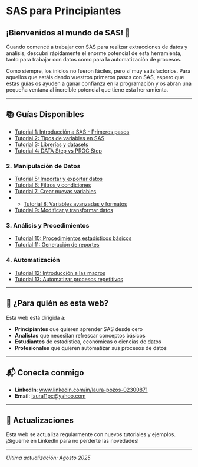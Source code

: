 # SAS para Principiantes 

## ¡Bienvenidos al mundo de SAS! 🚀

Cuando comencé a trabajar con SAS para realizar extracciones de datos y análisis, descubrí rápidamente el enorme potencial de esta herramienta, tanto para trabajar con datos como para la automatización de procesos.

Como siempre, los inicios no fueron fáciles, pero sí muy satisfactorios. Para aquellos que estáis dando vuestros primeros pasos con SAS, espero que estas guías os ayuden a ganar confianza en la programación y os abran una pequeña ventana al increíble potencial que tiene esta herramienta.

---

## 📚 Guías Disponibles

- [Tutorial 1: Introducción a SAS - Primeros pasos](./tutorial-01-introduccion.html)
- [Tutorial 2: Tipos de variables en SAS](./tutorial-02-tipos-variables.html)
- [Tutorial 3: Librerías y datasets](./tutorial-03-librerias.html)
- [Tutorial 4: DATA Step vs PROC Step](./tutorial-04-data-vs-proc.html)

### 2. Manipulación de Datos
- [Tutorial 5: Importar y exportar datos](./tutorial-05-importar-exportar.html)
- [Tutorial 6: Filtros y condiciones](./tutorial-06-filtros.html)
- [Tutorial 7: Crear nuevas variables](./tutorial-07-variables.html)
- - [Tutorial 8: Variables avanzadas y formatos](./tutorial-08-variables-avanzadas.html)
- [Tutorial 9: Modificar y transformar datos](./tutorial-09-transformar.html)

### 3. Análisis y Procedimientos

- [Tutorial 10: Procedimientos estadísticos básicos](./tutorial-10-proc-estadisticos.html)
- [Tutorial 11: Generación de reportes](./tutorial-11-reportes.html)

### 4. Automatización
- [Tutorial 12: Introducción a las macros](./tutorial-12-macros.html)
- [Tutorial 13: Automatizar procesos repetitivos](./tutorial-13-automatizacion.html)

---

## 🎯 ¿Para quién es esta web?

Esta web está dirigida a:
- **Principiantes** que quieren aprender SAS desde cero
- **Analistas** que necesitan refrescar conceptos básicos
- **Estudiantes** de estadística, económicas o ciencias de datos
- **Profesionales** que quieren automatizar sus procesos de datos

---

## 📬 Conecta conmigo

- **LinkedIn**: www.linkedin.com/in/laura-pozos-02300871
- **Email**: laura11pc@yahoo.com

---

## 🔄 Actualizaciones

Esta web se actualiza regularmente con nuevos tutoriales y ejemplos. ¡Sígueme en LinkedIn para no perderte las novedades!

---

*Última actualización: Agosto 2025*
